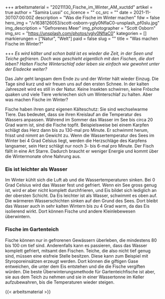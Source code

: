 +++
arbeitsmaterial = "20211130_Fische_im_Winter_AM_xuctdd"
artikel = true
author = "Samira Lussi"
cc_licence = ""
cc_src = ""
date = 2021-11-30T07:00:00Z
description = "Was die Fische im Winter machen"
fdw = false
hero_img = "/v1638126053/scott-osborn-ygly0NflaC0-unsplash_pf0slu.jpg"
img_description = "Gefrorenes Meer"
img_photographer = "Scott Osborn"
img_src = "https://unsplash.com/photos/ygly0NflaC0"
kategorien = []
markierungen = ["Natur", "Welt"]
paid = false
slug = ""
title = "Was machen Fische im Winter?"

+++
_Es wird kälter und schon bald ist es wieder die Zeit, in der Seen und Teiche gefrieren. Doch was geschieht eigentlich mit den Fischen, die dort leben? Halten Fische Winterschlaf oder leben sie einfach wie gewohnt unter der Eisdecke weiter?_

Das Jahr geht langsam dem Ende zu und der Winter hält wieder Einzug. Die Tage sind kurz und wir freuen uns auf den ersten Schnee. In der kalten Jahreszeit wird es still in der Natur. Keine Insekten schwirren, keine Frösche quaken und viele Tiere verkriechen sich um Winterschlaf zu halten. Aber was machen Fische im Winter?

Fische haben ihren ganz eigenen Kälteschutz: Sie sind wechselwarme Tiere. Das bedeutet, dass sie ihren Kreislauf an die Temperatur des Wassers anpassen. Während im Sommer das Wasser im See bis circa 20 Grad warm ist, sind die Fische topfit. Beispielsweise bei einem Karpfen schlägt das Herz dann bis zu 130-mal pro Minute. Er schwimmt herum, frisst und nimmt an Gewicht zu. Wenn die Wassertemperatur des Sees im Winter bei 4 Grad Celsius liegt, werden die Herzschläge des Karpfens langsamer, sein Herz schlägt nur noch 3- bis 6-mal pro Minute. Der Fisch fällt in eine Art Starre. Dadurch braucht er weniger Energie und kommt über die Wintermonate ohne Nahrung aus.

### Eis ist leichter als Wasser

Im Winter kühlt sich die Luft ab und die Wassertemperaturen sinken. Bei 0 Grad Celsius wird das Wasser fest und gefriert. Wenn ein See gross genug ist, wird er aber nicht komplett durchfrieren, und Eis bildet sich lediglich an der obersten Schicht. Da Eis leichter ist als Wasser, schwimmt es oben auf. Die wärmeren Wasserschichten sinken auf den Grund des Sees. Dort bleibt das Wasser auch in sehr kalten Wintern bis zu 4 Grad warm, da das Eis isolierend wirkt. Dort können Fische und andere Kleinlebewesen überwintern.

### Fische im Gartenteich

Fische können nur in gefrorenen Gewässern überleben, die mindestens 80 bis 100 cm tief sind. Anderenfalls kann es passieren, dass das Wasser komplett gefriert, mitsamt den Fischen. Teiche, die also nicht tief genug sind, müssen eine eisfreie Stelle besitzen. Diese kann zum Beispiel mit Styroporeinsätzen erzeugt werden. Dort können die giftigen Gase entweichen, die unter dem Eis entstehen und die die Fische vergiften würden. Die beste Überwinterungsmethode für Gartenteichfische ist aber, sie aus dem Teich zu nehmen und sie in einer Wassertonne im Keller aufzubewahren, bis die Temperaturen wieder steigen.




{{< arbeitsmaterial >}}

